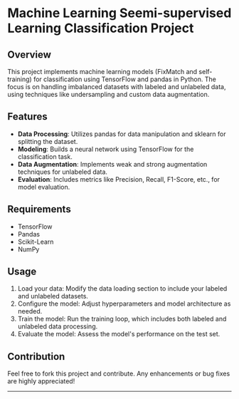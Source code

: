  

# Machine Learning Seemi-supervised Learning Classification Project

## Overview
This project implements machine learning models (FixMatch and self-training) for classification using TensorFlow and pandas in Python. The focus is on handling imbalanced datasets with labeled and unlabeled data, using techniques like undersampling and custom data augmentation.

## Features
- **Data Processing**: Utilizes pandas for data manipulation and sklearn for splitting the dataset.
- **Modeling**: Builds a neural network using TensorFlow for the classification task.
- **Data Augmentation**: Implements weak and strong augmentation techniques for unlabeled data.
- **Evaluation**: Includes metrics like Precision, Recall, F1-Score, etc., for model evaluation.

## Requirements
- TensorFlow
- Pandas
- Scikit-Learn
- NumPy

## Usage
1. Load your data: Modify the data loading section to include your labeled and unlabeled datasets.
2. Configure the model: Adjust hyperparameters and model architecture as needed.
3. Train the model: Run the training loop, which includes both labeled and unlabeled data processing.
4. Evaluate the model: Assess the model's performance on the test set.

## Contribution
Feel free to fork this project and contribute. Any enhancements or bug fixes are highly appreciated!

---

 
